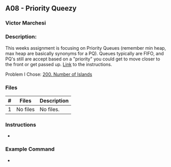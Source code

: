 ## A08 - Priority Queezy
### Victor Marchesi
### Description:


This weeks assignment is focusing on Priority Queues (remember min heap, max heap are basically synonyms for a PQ).
Queues typically are FIFO, and PQ's still are accept based on a "priority" you could get to move closer to the front or get passed up.
[Link](https://github.com/rugbyprof/4883-Programming_Techniques/tree/master/Assignments/A07) to the instructions.


Problem I Chose: [200. Number of Islands](https://leetcode.com/problems/number-of-islands/description/)


### Files

|   #   | Files    | Description                      |
| :---: | -------- | -------------------------------- |
|   1   | No files | No files. |


### Instructions

- 


### Example Command

- 
